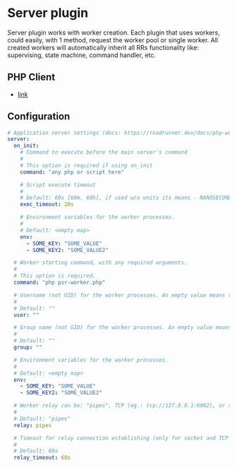 # Server plugin

Server plugin works with worker creation. Each plugin that uses workers, could easily, with 1 method, request the worker pool or single worker.
All created workers will automatically inherit all RRs functionality like: supervising, state machine, command handler, etc.

## PHP Client

- [link](https://github.com/spiral/roadrunner-worker)

## Configuration

```yaml
# Application server settings (docs: https://roadrunner.dev/docs/php-worker)
server:
  on_init:
    # Command to execute before the main server's command
    #
    # This option is required if using on_init
    command: "any php or script here"

    # Script execute timeout
    #
    # Default: 60s [60m, 60h], if used w/o units its means - NANOSECONDS.
    exec_timeout: 20s

    # Environment variables for the worker processes.
    #
    # Default: <empty map>
    env:
      - SOME_KEY: "SOME_VALUE"
      - SOME_KEY2: "SOME_VALUE2"

  # Worker starting command, with any required arguments.
  #
  # This option is required.
  command: "php psr-worker.php"

  # Username (not UID) for the worker processes. An empty value means to use the RR process user.
  #
  # Default: ""
  user: ""

  # Group name (not GID) for the worker processes. An empty value means to use the RR process user.
  #
  # Default: ""
  group: ""

  # Environment variables for the worker processes.
  #
  # Default: <empty map>
  env:
    - SOME_KEY: "SOME_VALUE"
    - SOME_KEY2: "SOME_VALUE2"

  # Worker relay can be: "pipes", TCP (eg.: tcp://127.0.0.1:6002), or socket (eg.: unix:///var/run/rr.sock).
  #
  # Default: "pipes"
  relay: pipes

  # Timeout for relay connection establishing (only for socket and TCP port relay).
  #
  # Default: 60s
  relay_timeout: 60s
```
